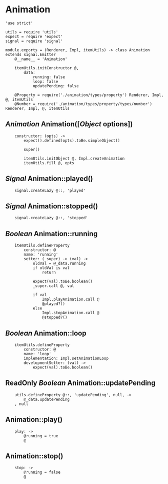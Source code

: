Animation
=========

	'use strict'

	utils = require 'utils'
	expect = require 'expect'
	signal = require 'signal'

	module.exports = (Renderer, Impl, itemUtils) -> class Animation extends signal.Emitter
		@__name__ = 'Animation'

		itemUtils.initConstructor @,
			data:
				running: false
				loop: false
				updatePending: false

		@Property = require('./animation/types/property') Renderer, Impl, @, itemUtils
		@Number = require('./animation/types/property/types/number') Renderer, Impl, @, itemUtils

*Animation* Animation([*Object* options])
-----------------------------------------

		constructor: (opts) ->
			expect().defined(opts).toBe.simpleObject()

			super()

			itemUtils.initObject @, Impl.createAnimation
			itemUtils.fill @, opts

*Signal* Animation::played()
----------------------------

		signal.createLazy @::, 'played'

*Signal* Animation::stopped()
-----------------------------

		signal.createLazy @::, 'stopped'

*Boolean* Animation::running
----------------------------

		itemUtils.defineProperty
			constructor: @
			name: 'running'
			setter: (_super) -> (val) ->
				oldVal = @_data.running
				if oldVal is val
					return

				expect(val).toBe.boolean()
				_super.call @, val

				if val
					Impl.playAnimation.call @
					@played?()
				else
					Impl.stopAnimation.call @
					@stopped?()

*Boolean* Animation::loop
-------------------------

		itemUtils.defineProperty
			constructor: @
			name: 'loop'
			implementation: Impl.setAnimationLoop
			developmentSetter: (val) ->
				expect(val).toBe.boolean()

ReadOnly *Boolean* Animation::updatePending
-------------------------------------------

		utils.defineProperty @::, 'updatePending', null, ->
			@_data.updatePending
		, null

Animation::play()
-----------------

		play: ->
			@running = true
			@

Animation::stop()
-----------------

		stop: ->
			@running = false
			@
